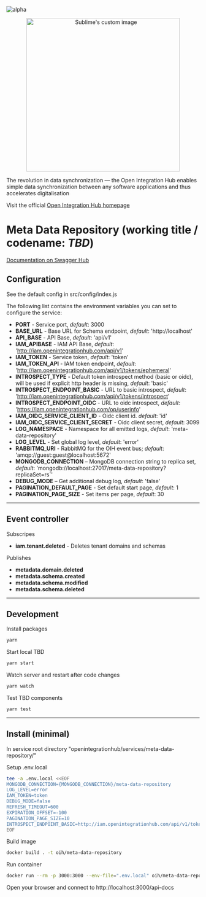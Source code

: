 ![alpha](https://img.shields.io/badge/Status-Alpha-yellowgreen.svg)

<p align="center">
  <img src="https://github.com/openintegrationhub/openintegrationhub/blob/master/Assets/medium-oih-einzeilig-zentriert.jpg" alt="Sublime's custom image" width="400"/>
</p>

The revolution in data synchronization — the Open Integration Hub enables simple data synchronization between any software applications and thus accelerates digitalisation

Visit the official [Open Integration Hub homepage](https://www.openintegrationhub.org/)

# Meta Data Repository (working title / codename: _TBD_)

[Documentation on Swagger Hub](https://app.swaggerhub.com/apis/basaas5/metadata-service/0.0.2)

## Configuration

See the default config in src/config/index.js

The following list contains the environment variables you can set to configure the service:

- **PORT** - Service port, _default_: 3000
- **BASE_URL** - Base URL for Schema endpoint, _default_: 'http://localhost'
- **API_BASE** - API Base, _default_: 'api/v1'
- **IAM_APIBASE** - IAM API Base, _default_: 'http://iam.openintegrationhub.com/api/v1'
- **IAM_TOKEN** - Service token, _default_: 'token'
- **IAM_TOKEN_API** - IAM token endpoint, _default_: 'http://iam.openintegrationhub.com/api/v1/tokens/ephemeral'
- **INTROSPECT_TYPE** - Default token introspect method (basic or oidc), will be used if explicit http header is missing, _default_: 'basic'
- **INTROSPECT_ENDPOINT_BASIC** - URL to basic introspect, _default_: 'http://iam.openintegrationhub.com/api/v1/tokens/introspect'
- **INTROSPECT_ENDPOINT_OIDC** - URL to oidc introspect, _default_: 'https://iam.openintegrationhub.com/op/userinfo'
- **IAM_OIDC_SERVICE_CLIENT_ID** - Oidc client id. _default_: 'id'
- **IAM_OIDC_SERVICE_CLIENT_SECRET** - Oidc client secret, _default_: 3099
- **LOG_NAMESPACE** - Namespace for all emitted logs, _default_: 'meta-data-repository'
- **LOG_LEVEL** - Set global log level, _default_: 'error'
- **RABBITMQ_URI** - RabbitMQ for the OIH event bus; _default_: 'amqp://guest:guest@localhost:5672'
- **MONGODB_CONNECTION** – MongoDB connection string to replica set, _default_: 'mongodb://localhost:27017/meta-data-repository?replicaSet=rs`'
- **DEBUG_MODE** – Get additional debug log, _default_: 'false'
- **PAGINATION_DEFAULT_PAGE** - Set default start page, _default_: 1
- **PAGINATION_PAGE_SIZE** - Set items per page, _default_: 30

---

## Event controller

Subscripes

- **iam.tenant.deleted** - Deletes tenant domains and schemas

Publishes

- **metadata.domain.deleted**
- **metadata.schema.created**
- **metadata.schema.modified**
- **metadata.schema.deleted**

---

## Development

Install packages

```zsh
yarn
```

Start local TBD

```zsh
yarn start
```

Watch server and restart after code changes

```zsh
yarn watch
```

Test TBD components

```zsh
yarn test
```

---

## Install (minimal)

In service root directory "openintegrationhub/services/meta-data-repository/"

Setup .env.local

```zsh
tee -a .env.local <<EOF
MONGODB_CONNECTION={MONGODB_CONNECTION}/meta-data-repository
LOG_LEVEL=error
IAM_TOKEN=token
DEBUG_MODE=false
REFRESH_TIMEOUT=600
EXPIRATION_OFFSET=-100
PAGINATION_PAGE_SIZE=10
INTROSPECT_ENDPOINT_BASIC=http://iam.openintegrationhub.com/api/v1/tokens/introspect
EOF
```

Build image

```zsh
docker build . -t oih/meta-data-repository
```

Run container

```zsh
docker run --rm -p 3000:3000 --env-file=".env.local" oih/meta-data-repository
```

Open your browser and connect to http://localhost:3000/api-docs
